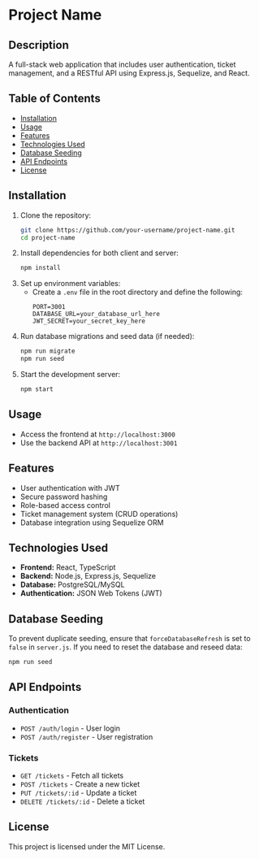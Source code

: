 # Project Name

## Description
A full-stack web application that includes user authentication, ticket management, and a RESTful API using Express.js, Sequelize, and React.

## Table of Contents
- [Installation](#installation)
- [Usage](#usage)
- [Features](#features)
- [Technologies Used](#technologies-used)
- [Database Seeding](#database-seeding)
- [API Endpoints](#api-endpoints)
- [License](#license)

## Installation

1. Clone the repository:
   ```sh
   git clone https://github.com/your-username/project-name.git
   cd project-name
   ```
2. Install dependencies for both client and server:
   ```sh
   npm install
   ```
3. Set up environment variables:
   - Create a `.env` file in the root directory and define the following:
     ```env
     PORT=3001
     DATABASE_URL=your_database_url_here
     JWT_SECRET=your_secret_key_here
     ```
4. Run database migrations and seed data (if needed):
   ```sh
   npm run migrate
   npm run seed
   ```
5. Start the development server:
   ```sh
   npm start
   ```

## Usage
- Access the frontend at `http://localhost:3000`
- Use the backend API at `http://localhost:3001`

## Features
- User authentication with JWT
- Secure password hashing
- Role-based access control
- Ticket management system (CRUD operations)
- Database integration using Sequelize ORM

## Technologies Used
- **Frontend:** React, TypeScript
- **Backend:** Node.js, Express.js, Sequelize
- **Database:** PostgreSQL/MySQL
- **Authentication:** JSON Web Tokens (JWT)

## Database Seeding
To prevent duplicate seeding, ensure that `forceDatabaseRefresh` is set to `false` in `server.js`. If you need to reset the database and reseed data:
```sh
npm run seed
```

## API Endpoints
### Authentication
- `POST /auth/login` - User login
- `POST /auth/register` - User registration

### Tickets
- `GET /tickets` - Fetch all tickets
- `POST /tickets` - Create a new ticket
- `PUT /tickets/:id` - Update a ticket
- `DELETE /tickets/:id` - Delete a ticket

## License
This project is licensed under the MIT License.

